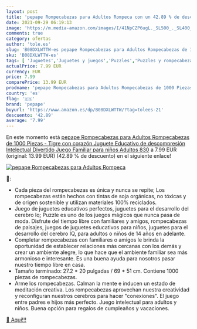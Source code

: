 ```yaml
---
layout: post
title: 'pepape Rompecabezas para Adultos Rompeca con un 42.89 % de descuento'
date: 2021-09-29 06:19:13
image: 'https://m.media-amazon.com/images/I/41NpCZP6ugL._SL500_._SL400_.jpg'
comments: true
category: ofertas
author: 'tole.es'
slug: 'B08DXLWTTW-es pepape Rompecabezas para Adultos Rompecabezas de 1000...'
sku: 'B08DXLWTTW-es'
tags: [ 'Juguetes','Juguetes y juegos','Puzzles','Puzzles y rompecabezas','pepape','rompecabezas', ]
actualPrice: 7.99 EUR
currency: EUR
price: 7.99
comparePrice: 13.99 EUR
prodname: 'pepape Rompecabezas para Adultos Rompecabezas de 1000 Piezas - Tigre con corazón Juguete Educativo de descompresión Intelectual Divertido Juego Familiar para niños Adultos 830'
country: 'es'
flag: '🇪🇸'
brand: 'pepape'
buyurl: 'https://www.amazon.es/dp/B08DXLWTTW/?tag=tolees-21'
descuento: '42.89'
average: '7.99'
---
```


En este momento está [pepape Rompecabezas para Adultos Rompecabezas de 1000 Piezas - Tigre con corazón Juguete Educativo de descompresión Intelectual Divertido Juego Familiar para niños Adultos 830](https://www.amazon.es/dp/B08DXLWTTW/?tag=tolees-21) a 7.99 EUR (original: 13.99 EUR) (42.89 %  de descuento) en el siguiente enlace!

[![pepape Rompecabezas para Adultos Rompeca](https://m.media-amazon.com/images/I/41NpCZP6ugL._SL500_._SL400_.jpg)](https://www.amazon.es/dp/B08DXLWTTW/?tag=tolees-21)

🔎:

- Cada pieza del rompecabezas es única y nunca se repite; Los rompecabezas están hechos con tintas de soja orgánicas, no tóxicas y de origen sostenible y utilizan materiales 100% reciclados.
- Juego de juguetes educativos perfectos, juguetes para el desarrollo del cerebro Iq; Puzzle es uno de los juegos mágicos que nunca pasa de moda. Disfrute del tiempo libre con familiares y amigos, rompecabezas de paisajes, juegos de juguetes educativos para niños, juguetes para el desarrollo del cerebro IQ, para adultos o niños de 14 años en adelante.
- Completar rompecabezas con familiares o amigos le brinda la oportunidad de establecer relaciones más cercanas con los demás y crear un ambiente alegre, lo que hace que el ambiente familiar sea más armonioso e interesante. Es una buena ayuda para nosotros pasar nuestro tiempo libre en casa.
- Tamaño terminado: 27.2 * 20 pulgadas / 69 * 51 cm. Contiene 1000 piezas de rompecabezas.
- Arme los rompecabezas. Calman la mente e inducen un estado de meditación creativa. Los rompecabezas aprovechan nuestra creatividad y reconfiguran nuestros cerebros para hacer "conexiones". El juego entre padres e hijos más perfecto. Juego intelectual para adultos y niños. Buena opción para regalos de cumpleaños y vacaciones.

[🛒 Aquí!!!](https://www.amazon.es/dp/B08DXLWTTW/?tag=tolees-21)
